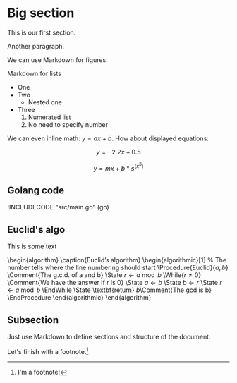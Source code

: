 # Big section
This is our first section.

Another paragraph.

We can use Markdown for figures.

Markdown for lists

* One
* Two
    * Nested one
* Three
    1. Numerated list
    1. No need to specify number

We can even inline math: $y = ax + b$.
How about displayed equations:

$$
y = -2.2x + 0.5
$$

$$
y = mx + b * s^(x^3)
$$

## Golang code

!INCLUDECODE "src/main.go" (go)

## Euclid's algo
This is some text

\begin{algorithm}
    \caption{Euclid’s algorithm}
    \begin{algorithmic}[1] % The number tells where the line numbering should start
        \Procedure{Euclid}{$a,b$} \Comment{The g.c.d. of a and b}
            \State $r\gets a \bmod b$
            \While{$r\not=0$} \Comment{We have the answer if r is 0}
                \State $a \gets b$
                \State $b \gets r$
                \State $r \gets a \bmod b$
            \EndWhile
            \State \textbf{return} $b$\Comment{The gcd is b}
        \EndProcedure
    \end{algorithmic}
\end{algorithm}


## Subsection
Just use Markdown to define sections and structure of the document.

Let's finish with a footnote.[^1]

[^1]: I'm a footnote!
